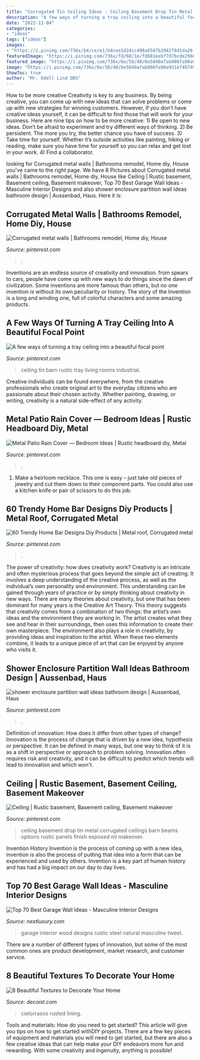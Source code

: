 ```yaml
---
title: "Corrugated Tin Ceiling Ideas : Ceiling Basement Drop Tin Metal Corrugated Ceilings Barn Beams Options Rustic Panels Finish Exposed Ml Makeover"
description: "A few ways of turning a tray ceiling into a beautiful focal point"
date: "2022-11-04"
categories:
- "ideas"
tags: ["ideas"]
images:
- "https://i.pinimg.com/736x/b4/ce/e1/b4cee1d24cc498a6507b204278d1da26.jpg"
featuredImage: "https://i.pinimg.com/736x/fd/68/1e/fd681eebf7d7bcde29601a42b8d295b9--industrial-living-rooms-rustic-industrial.jpg"
featured_image: "https://i.pinimg.com/736x/6e/58/40/6e5840afab006fa90a931ef48749c2b2.jpg"
image: "https://i.pinimg.com/736x/6e/58/40/6e5840afab006fa90a931ef48749c2b2.jpg"
ShowToc: true
author: "Mr. Odell Lind DDS"
---
```



How to be more creative
Creativity is key to any business. By being creative, you can come up with new ideas that can solve problems or come up with new strategies for winning customers. However, if you don’t have creative ideas yourself, it can be difficult to find those that will work for your business. Here are nine tips on how to be more creative: 1) Be open to new ideas. Don’t be afraid to experiment and try different ways of thinking. 2) Be persistent. The more you try, the better chance you have of success. 3) Take time for yourself. Whether it’s outside activities like painting, hiking or reading, make sure you have time for yourself so you can relax and get lost in your work. 4) Find a collaborator.

	

		
looking for Corrugated metal walls | Bathrooms remodel, Home diy, House you've came to the right page. We have 8 Pictures about Corrugated metal walls | Bathrooms remodel, Home diy, House like Ceiling | Rustic basement, Basement ceiling, Basement makeover, Top 70 Best Garage Wall Ideas - Masculine Interior Designs and also shower enclosure partition wall ideas bathroom design | Aussenbad, Haus. Here it is:
		
    
## Corrugated Metal Walls | Bathrooms Remodel, Home Diy, House

<img loading=lazy src="https://i.pinimg.com/736x/f3/d9/eb/f3d9ebb66a90cd6b5b900cbe77838326.jpg" onerror="this.onerror=null;this.src='https://tse4.mm.bing.net/th?id=OIP.yaKBrx-3oMgBeVty-sSkrQAAAA&amp;pid=15.1';" alt="Corrugated metal walls | Bathrooms remodel, Home diy, House">

_Source: pinterest.com_

>. 

	

Inventions are an endless source of creativity and innovation. from spears to cars, people have come up with new ways to do things since the dawn of civilization. Some inventions are more famous than others, but no one invention is without its own peculiarity or history. The story of the Invention is a long and winding one, full of colorful characters and some amazing products.

    
## A Few Ways Of Turning A Tray Ceiling Into A Beautiful Focal Point

<img loading=lazy src="https://i.pinimg.com/736x/fd/68/1e/fd681eebf7d7bcde29601a42b8d295b9--industrial-living-rooms-rustic-industrial.jpg" onerror="this.onerror=null;this.src='https://tse2.mm.bing.net/th?id=OIP.xH8m7BGHqoXRpq7pXHb9UgHaFD&amp;pid=15.1';" alt="A few ways of turning a tray ceiling into a beautiful focal point">

_Source: pinterest.com_

>ceiling tin barn rustic tray living rooms industrial. 

	

Creative individuals can be found everywhere, from the creative professionals who create original art to the everyday citizens who are passionate about their chosen activity. Whether painting, drawing, or writing, creativity is a natural side-effect of any activity.

    
## Metal Patio Rain Cover — Bedroom Ideas | Rustic Headboard Diy, Metal

<img loading=lazy src="https://i.pinimg.com/736x/b4/ce/e1/b4cee1d24cc498a6507b204278d1da26.jpg" onerror="this.onerror=null;this.src='https://tse4.mm.bing.net/th?id=OIP.xLBl-YektFvP1tcU44b-owHaLH&amp;pid=15.1';" alt="Metal Patio Rain Cover — Bedroom Ideas | Rustic headboard diy, Metal">

_Source: pinterest.com_

>. 

	

1. Make a heirloom necklace. This one is easy – just take old pieces of jewelry and cut them down to their component parts. You could also use a kitchen knife or pair of scissors to do this job. 

    
## 60 Trendy Home Bar Designs Diy Products | Metal Roof, Corrugated Metal

<img loading=lazy src="https://i.pinimg.com/736x/6e/58/40/6e5840afab006fa90a931ef48749c2b2.jpg" onerror="this.onerror=null;this.src='https://tse3.mm.bing.net/th?id=OIP.tCjugc-Clo0g-rAnFb5KnwAAAA&amp;pid=15.1';" alt="60 Trendy Home Bar Designs Diy Products | Metal roof, Corrugated metal">

_Source: pinterest.com_

>. 

	

The power of creativity: how does creativity work?
Creativity is an intricate and often mysterious process that goes beyond the simple act of creating. It involves a deep understanding of the creative process, as well as the individual’s own personality and environment. This understanding can be gained through years of practice or by simply thinking about creativity in new ways.
There are many theories about creativity, but one that has been dominant for many years is the Creative Art Theory. This theory suggests that creativity comes from a combination of two things: the artist’s own ideas and the environment they are working in. The artist creates what they see and hear in their surroundings, then uses this information to create their own masterpiece. The environment also plays a role in creativity, by providing ideas and inspiration to the artist. When these two elements combine, it leads to a unique piece of art that can be enjoyed by anyone who visits it.

    
## Shower Enclosure Partition Wall Ideas Bathroom Design | Aussenbad, Haus

<img loading=lazy src="https://i.pinimg.com/736x/01/02/0a/01020aae0381e252150febf87e545ad3.jpg" onerror="this.onerror=null;this.src='https://tse3.mm.bing.net/th?id=OIP.42qgoSbSFaGOAbFwCIMtvQHaJ4&amp;pid=15.1';" alt="shower enclosure partition wall ideas bathroom design | Aussenbad, Haus">

_Source: pinterest.com_

>. 

	

Definition of innovation: How does it differ from other types of change?
Innovation is the process of change that is driven by a new idea, hypothesis or perspective. It can be defined in many ways, but one way to think of it is as a shift in perspective or approach to problem solving. Innovation often requires risk and creativity, and it can be difficult to predict which trends will lead to innovation and which won't.

    
## Ceiling | Rustic Basement, Basement Ceiling, Basement Makeover

<img loading=lazy src="https://i.pinimg.com/736x/2c/88/4a/2c884af1929dc25f5c8e9e61f295bb6a--homestead-ceilings.jpg" onerror="this.onerror=null;this.src='https://tse4.mm.bing.net/th?id=OIP.vCn6LhwGXH8zc9qpt46B5wHaJ3&amp;pid=15.1';" alt="Ceiling | Rustic basement, Basement ceiling, Basement makeover">

_Source: pinterest.com_

>ceiling basement drop tin metal corrugated ceilings barn beams options rustic panels finish exposed ml makeover. 

	

Invention History
Invention is the process of coming up with a new idea, invention is also the process of putting that idea into a form that can be experienced and used by others. Invention is a key part of human history and has had a big impact on our day to day lives.

    
## Top 70 Best Garage Wall Ideas - Masculine Interior Designs

<img loading=lazy src="http://nextluxury.com/wp-content/uploads/rusted-steel-with-natural-wood-planks-garage-wall-interior-design.jpg" onerror="this.onerror=null;this.src='https://tse3.mm.bing.net/th?id=OIP.ywnBS0vxiBOPtBcRdnk9dgAAAA&amp;pid=15.1';" alt="Top 70 Best Garage Wall Ideas - Masculine Interior Designs">

_Source: nextluxury.com_

>garage interior wood designs rustic steel natural masculine tweet. 

	

There are a number of different types of innovation, but some of the most common ones are product development, market research, and customer service.

    
## 8 Beautiful Textures To Decorate Your Home

<img loading=lazy src="https://cdn.decoist.com/wp-content/uploads/2012/09/Living-room-design-with-rusty-metal-ceiling.jpg" onerror="this.onerror=null;this.src='https://tse4.mm.bing.net/th?id=OIP.GlYrCnPyL0WjjJUYs69pVQHaE4&amp;pid=15.1';" alt="8 Beautiful Textures to Decorate Your Home">

_Source: decoist.com_

>cielorrasos rusted lining. 

	

Tools and materials: How do you need to get started?
This article will give you tips on how to get started withDIY projects. There are a few key pieces of equipment and materials you will need to get started, but there are also a few creative ideas that can help make your DIY endeavors more fun and rewarding. With some creativity and ingenuity, anything is possible!

